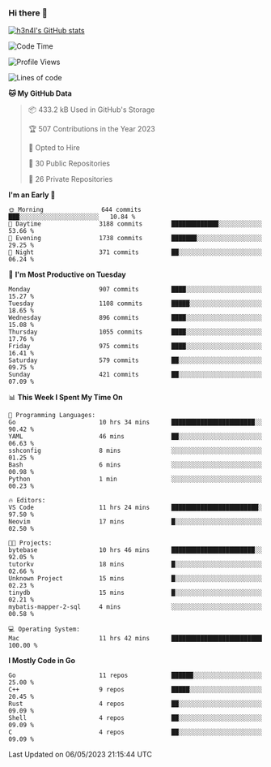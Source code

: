 ### Hi there 👋

[![h3n4l's GitHub stats](https://github-readme-stats.vercel.app/api?username=h3n4l&count_private=true&show_icons=true&theme=radical)](https://github.com/h3n4l/github-readme-stats)

<!--START_SECTION:waka-->
![Code Time](http://img.shields.io/badge/Code%20Time-1%2C201%20hrs%2011%20mins-blue)

![Profile Views](http://img.shields.io/badge/Profile%20Views-4-blue)

![Lines of code](https://img.shields.io/badge/From%20Hello%20World%20I%27ve%20Written-2.9%20million%20lines%20of%20code-blue)

**🐱 My GitHub Data** 

> 📦 433.2 kB Used in GitHub's Storage 
 > 
> 🏆 507 Contributions in the Year 2023
 > 
> 💼 Opted to Hire
 > 
> 📜 30 Public Repositories 
 > 
> 🔑 26 Private Repositories 
 > 
**I'm an Early 🐤** 

```text
🌞 Morning                644 commits         ███░░░░░░░░░░░░░░░░░░░░░░   10.84 % 
🌆 Daytime                3188 commits        █████████████░░░░░░░░░░░░   53.66 % 
🌃 Evening                1738 commits        ███████░░░░░░░░░░░░░░░░░░   29.25 % 
🌙 Night                  371 commits         ██░░░░░░░░░░░░░░░░░░░░░░░   06.24 % 
```
📅 **I'm Most Productive on Tuesday** 

```text
Monday                   907 commits         ████░░░░░░░░░░░░░░░░░░░░░   15.27 % 
Tuesday                  1108 commits        █████░░░░░░░░░░░░░░░░░░░░   18.65 % 
Wednesday                896 commits         ████░░░░░░░░░░░░░░░░░░░░░   15.08 % 
Thursday                 1055 commits        ████░░░░░░░░░░░░░░░░░░░░░   17.76 % 
Friday                   975 commits         ████░░░░░░░░░░░░░░░░░░░░░   16.41 % 
Saturday                 579 commits         ██░░░░░░░░░░░░░░░░░░░░░░░   09.75 % 
Sunday                   421 commits         ██░░░░░░░░░░░░░░░░░░░░░░░   07.09 % 
```


📊 **This Week I Spent My Time On** 

```text
💬 Programming Languages: 
Go                       10 hrs 34 mins      ███████████████████████░░   90.42 % 
YAML                     46 mins             ██░░░░░░░░░░░░░░░░░░░░░░░   06.63 % 
sshconfig                8 mins              ░░░░░░░░░░░░░░░░░░░░░░░░░   01.25 % 
Bash                     6 mins              ░░░░░░░░░░░░░░░░░░░░░░░░░   00.98 % 
Python                   1 min               ░░░░░░░░░░░░░░░░░░░░░░░░░   00.23 % 

🔥 Editors: 
VS Code                  11 hrs 24 mins      ████████████████████████░   97.50 % 
Neovim                   17 mins             █░░░░░░░░░░░░░░░░░░░░░░░░   02.50 % 

🐱‍💻 Projects: 
bytebase                 10 hrs 46 mins      ███████████████████████░░   92.05 % 
tutorkv                  18 mins             █░░░░░░░░░░░░░░░░░░░░░░░░   02.66 % 
Unknown Project          15 mins             █░░░░░░░░░░░░░░░░░░░░░░░░   02.23 % 
tinydb                   15 mins             █░░░░░░░░░░░░░░░░░░░░░░░░   02.21 % 
mybatis-mapper-2-sql     4 mins              ░░░░░░░░░░░░░░░░░░░░░░░░░   00.58 % 

💻 Operating System: 
Mac                      11 hrs 42 mins      █████████████████████████   100.00 % 
```

**I Mostly Code in Go** 

```text
Go                       11 repos            ██████░░░░░░░░░░░░░░░░░░░   25.00 % 
C++                      9 repos             █████░░░░░░░░░░░░░░░░░░░░   20.45 % 
Rust                     4 repos             ██░░░░░░░░░░░░░░░░░░░░░░░   09.09 % 
Shell                    4 repos             ██░░░░░░░░░░░░░░░░░░░░░░░   09.09 % 
C                        4 repos             ██░░░░░░░░░░░░░░░░░░░░░░░   09.09 % 
```




 Last Updated on 06/05/2023 21:15:44 UTC
<!--END_SECTION:waka-->

